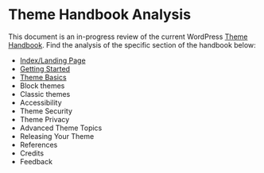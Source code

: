 # Theme Handbook Analysis

This document is an in-progress review of the current WordPress [Theme Handbook](https://developer.wordpress.org/themes/). Find the analysis of the specific section of the handbook below:

- [Index/Landing Page](/_notes/analysis-index.md)
- [Getting Started](/_notes/analysis-getting-started.md)
- [Theme Basics](/_notes/analysis-theme-basics.md)
- Block themes
- Classic themes
- Accessibility
- Theme Security
- Theme Privacy
- Advanced Theme Topics
- Releasing Your Theme
- References
- Credits
- Feedback




